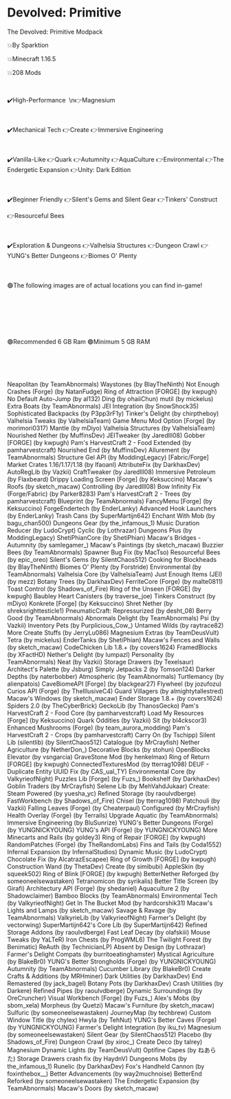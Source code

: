 # Devolved: Primitive
The Devolved: Primitive Modpack

💥By Sparktion

💥Minecraft 1.16.5

💥208 Mods


 

✔️High-Performance 
\n👉Magnesium

 

✔️Mechanical Tech
👉Create
👉Immersive Engineering

 

✔️Vanilla-Like
👉Quark
👉Autumnity
👉AquaCulture
👉Environmental
👉The Endergetic Expansion
👉Unity: Dark Edition

 

✔️Beginner Friendly
👉Silent's Gems and Silent Gear
👉Tinkers' Construct

👉Resourceful Bees

 

✔️Exploration & Dungeons
👉Valhelsia Structures
👉Dungeon Crawl
👉YUNG's Better Dungeons
👉Biomes O' Plenty




 

🟢The following images are of actual locations you can find in-game!

 



 



 

🟢Recommended 6 GB Ram
🟢Minimum 5 GB RAM

 



 

Neapolitan (by TeamAbnormals)
Waystones (by BlayTheNinth)
Not Enough Crashes (Forge) (by NatanFudge)
Ring of Attraction [FORGE] (by kwpugh)
No Default Auto-Jump (by al132)
Ding (by ohaiiChun)
mutil (by mickelus)
Extra Boats (by TeamAbnormals)
JEI Integration (by SnowShock35)
Sophisticated Backpacks (by P3pp3rF1y)
Tinker's Delight (by chirptheboy)
Valhelsia Tweaks (by ValhelsiaTeam)
Game Menu Mod Option [Forge] (by morimori0317)
Mantle (by mDiyo)
Valhelsia Structures (by ValhelsiaTeam)
Nourished Nether (by MuffinsDev)
JEITweaker (by Jaredlll08)
Gobber [FORGE] (by kwpugh)
Pam's HarvestCraft 2 - Food Extended (by pamharvestcraft)
Nourished End (by MuffinsDev)
Allurement (by TeamAbnormals)
Structure Gel API (by ModdingLegacy)
[Fabric/Forge] Market Crates 1.16/1.17/1.18 (by lfaoanl)
AttributeFix (by DarkhaxDev)
AutoRegLib (by Vazkii)
CraftTweaker (by Jaredlll08)
Immersive Petroleum (by Flaxbeard)
Drippy Loading Screen [Forge] (by Keksuccino)
Macaw's Roofs (by sketch_macaw)
Controlling (by Jaredlll08)
Bow Infinity Fix (Forge/Fabric) (by Parker8283)
Pam's HarvestCraft 2 - Trees (by pamharvestcraft)
Blueprint (by TeamAbnormals)
FancyMenu [Forge] (by Keksuccino)
ForgeEndertech (by EnderLanky)
Advanced Hook Launchers (by EnderLanky)
Trash Cans (by SuperMartijn642)
Enchant With Mob (by bagu_chan500)
Dungeons Gear (by the_infamous_1)
Music Duration Reducer (by LudoCrypt)
Cyclic (by Lothrazar)
Dungeons Plus (by ModdingLegacy)
ShetiPhianCore (by ShetiPhian)
Macaw's Bridges - Autumnity (by samlegamer_)
Macaw's Paintings (by sketch_macaw)
Buzzier Bees (by TeamAbnormals)
Spawner Bug Fix (by MacTso)
Resourceful Bees (by epic_oreo)
Silent's Gems (by SilentChaos512)
Cooking for Blockheads (by BlayTheNinth)
Biomes O' Plenty (by Forstride)
Environmental (by TeamAbnormals)
Valhelsia Core (by ValhelsiaTeam)
Just Enough Items (JEI) (by mezz)
Botany Trees (by DarkhaxDev)
FerriteCore (Forge) (by malte0811)
Toast Control (by Shadows_of_Fire)
Ring of the Unseen [FORGE] (by kwpugh)
Baubley Heart Canisters (by traverse_joe)
Tinkers Construct (by mDiyo)
Konkrete [Forge] (by Keksuccino)
Shret Nether (by shreksrighttesticle1)
PneumaticCraft: Repressurized (by desht_08)
Berry Good (by TeamAbnormals)
Abnormals Delight (by TeamAbnormals)
Psi (by Vazkii)
Inventory Pets (by Purplicious_Cow_)
Untamed Wilds (by raytrace82)
More Create Stuffs (by JerryLu086)
Magnesium Extras (by TeamDeusVult)
Tetra (by mickelus)
EnderTanks (by ShetiPhian)
Macaw's Fences and Walls (by sketch_macaw)
CodeChicken Lib 1.8.+ (by covers1624)
FramedBlocks (by XFactHD)
Nether's Delight (by lumpazl)
Personality (by TeamAbnormals)
Neat (by Vazkii)
Storage Drawers (by Texelsaur)
Architect's Palette (by Jsburg)
Simply Jetpacks 2 (by Tomson124)
Darker Depths (by naterbobber)
Atmospheric (by TeamAbnormals)
Turtlemancy (by alienpatois)
CaveBiomeAPI [Forge] (by blackgear27)
Flywheel (by jozufozu)
Curios API (Forge) (by TheIllusiveC4)
Guard Villagers (by almightytallestred)
Macaw's Windows (by sketch_macaw)
Ender Storage 1.8.+ (by covers1624)
Spiders 2.0 (by TheCyberBrick)
GeckoLib (by ThanosGecko)
Pam's HarvestCraft 2 - Food Core (by pamharvestcraft)
Load My Resources [Forge] (by Keksuccino)
Quark Oddities (by Vazkii)
Sit (by bl4ckscor3)
Enhanced Mushrooms (Forge) (by team_aurora_modding)
Pam's HarvestCraft 2 - Crops (by pamharvestcraft)
Carry On (by Tschipp)
Silent Lib (silentlib) (by SilentChaos512)
Catalogue (by MrCrayfish)
Nether Agriculture (by NetherDon_)
Decorative Blocks (by stohun)
OpenBlocks Elevator (by vsngarcia)
GraveStone Mod (by henkelmax)
Ring of Return [FORGE] (by kwpugh)
ConnectedTexturesMod (by tterrag1098)
DEUF - Duplicate Entity UUID Fix (by CAS_ual_TY)
Environmental Core (by ValkyrieofNight)
Puzzles Lib [Forge] (by Fuzs_)
Bookshelf (by DarkhaxDev)
Goblin Traders (by MrCrayfish)
Selene Lib (by MehVahdJukaar)
Create: Steam Powered (by yuesha_yc)
Refined Storage (by raoulvdberge)
FastWorkbench (by Shadows_of_Fire)
Chisel (by tterrag1098)
Patchouli (by Vazkii)
Falling Leaves (Forge) (by Cheaterpaul)
Configured (by MrCrayfish)
Health Overlay (Forge) (by Terrails)
Upgrade Aquatic (by TeamAbnormals)
Immersive Engineering (by BluSunrize)
YUNG's Better Dungeons (Forge) (by YUNGNICKYOUNG)
YUNG's API (Forge) (by YUNGNICKYOUNG)
More Minecarts and Rails (by goldey3)
Ring of Repair [FORGE] (by kwpugh)
RandomPatches (Forge) (by TheRandomLabs)
Fins and Tails (by Coda1552)
Infernal Expansion (by InfernalStudios)
Dynamic Music (by LudoCrypt)
Chocolate Fix (by AlcatrazEscapee)
Ring of Growth [FORGE] (by kwpugh)
Construction Wand (by ThetaDev)
Create (by simibubi)
AppleSkin (by squeek502)
Ring of Blink [FORGE] (by kwpugh)
BetterNether Reforged (by someoneelsewastaken)
Tetranomicon (by syrikalis)
Better Title Screen (by Girafi)
Architectury API (Forge) (by shedaniel)
Aquaculture 2 (by Shadowclaimer)
Bamboo Blocks (by TeamAbnormals)
Environmental Tech (by ValkyrieofNight)
Get In The Bucket Mod (by hardcorshik31)
Macaw's Lights and Lamps (by sketch_macaw)
Savage & Ravage (by TeamAbnormals)
ValkyrieLib (by ValkyrieofNight)
Farmer's Delight (by vectorwing)
SuperMartijn642's Core Lib (by SuperMartijn642)
Refined Storage Addons (by raoulvdberge)
Fast Leaf Decay (by olafskiii)
Mouse Tweaks (by YaLTeR)
Iron Chests (by ProgWML6)
The Twilight Forest (by Benimatic)
ReAuth (by TechnicianLP)
Absent by Design (by Lothrazar)
Farmer's Delight Compats (by burritoeatinghamster)
Mystical Agriculture (by BlakeBr0)
YUNG's Better Strongholds (Forge) (by YUNGNICKYOUNG)
Autumnity (by TeamAbnormals)
Cucumber Library (by BlakeBr0)
Create Crafts & Additions (by MRHminer)
Dark Utilities (by DarkhaxDev)
End Remastered (by jack_bagel)
Botany Pots (by DarkhaxDev)
Crash Utilities (by Darkere)
Refined Pipes (by raoulvdberge)
Dynamic Surroundings (by OreCruncher)
Visual Workbench [Forge] (by Fuzs_)
Alex's Mobs (by sbom_xela)
Morpheus (by Quetzi)
Macaw's Furniture (by sketch_macaw)
Sulfuric (by someoneelsewastaken)
JourneyMap (by techbrew)
Custom Window Title (by chylex)
Hwyla (by TehNut)
YUNG's Better Caves (Forge) (by YUNGNICKYOUNG)
Farmer's Delight Integration (by iku_tv)
Magnesium (by someoneelsewastaken)
Silent Gear (by SilentChaos512)
Placebo (by Shadows_of_Fire)
Dungeon Crawl (by xiroc_)
Create Deco (by talrey)
Magnesium Dynamic Lights (by TeamDeusVult)
Optifine Capes (by ねあらた)
Storage Drawers crash fix (by HaydnV)
Dungeons Mobs (by the_infamous_1)
Runelic (by DarkhaxDev)
Fox's Handheld Cannon (by foxinthebox__)
Better Advancements (by way2muchnoise)
BetterEnd Reforked (by someoneelsewastaken)
The Endergetic Expansion (by TeamAbnormals)
Macaw's Doors (by sketch_macaw)
 
